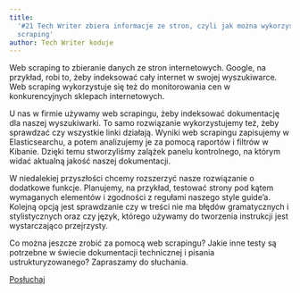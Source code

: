 ```yaml
---
title:
  '#21 Tech Writer zbiera informacje ze stron, czyli jak można wykorzystać web
  scraping'
author: Tech Writer koduje
---
```


Web scraping to zbieranie danych ze stron internetowych. Google, na przykład,
robi to, żeby indeksować cały internet w swojej wyszukiwarce. Web scraping
wykorzystuje się też do monitorowania cen w konkurencyjnych sklepach
internetowych.

U nas w firmie używamy web scrapingu, żeby indeksować dokumentację dla naszej
wyszukiwarki. To samo rozwiązanie wykorzystujemy też, żeby sprawdzać czy
wszystkie linki działają. Wyniki web scrapingu zapisujemy w Elasticsearchu, a
potem analizujemy je za pomocą raportów i filtrów w Kibanie. Dzięki temu
stworzyliśmy zalążek panelu kontrolnego, na którym widać aktualną jakość naszej
dokumentacji.

W niedalekiej przyszłości chcemy rozszerzyć nasze rozwiązanie o dodatkowe
funkcje. Planujemy, na przykład, testować strony pod kątem wymaganych elementów
i zgodności z regułami naszego style guide’a. Kolejną opcją jest sprawdzanie czy
w treści nie ma błędów gramatycznych i stylistycznych oraz czy język, którego
używamy do tworzenia instrukcji jest wystarczająco przejrzysty.

Co można jeszcze zrobić za pomocą web scrapingu? Jakie inne testy są potrzebne w
świecie dokumentacji technicznej i pisania ustrukturyzowanego? Zapraszamy do
słuchania.

<a class="listenButton pixelButton" href="https://anchor.fm/docdeveloper/episodes/21-Tech-Writer-zbiera-informacje-ze-stron--czyli-jak-mona-wykorzysta-web-scraping-ejj0ah/a-a375vf3" target="_blank" rel="noopener noreferrer">Posłuchaj</a>

